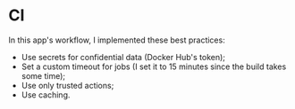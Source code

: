 # CI

In this app's workflow, I implemented these best practices:

- Use secrets for confidential data (Docker Hub's token);
- Set a custom timeout for jobs (I set it to 15 minutes since the build takes
  some time);
- Use only trusted actions;
- Use caching.
